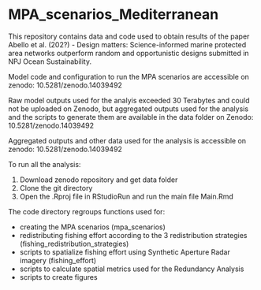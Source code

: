 # MPA_scenarios_Mediterranean
This repository contains data and code used to obtain results of the paper Abello et al.  (202?) - Design matters: Science-informed marine protected area networks outperform random and opportunistic designs submitted in NPJ Ocean Sustainability.

Model code and configuration to run the MPA scenarios are accessible on zenodo: 10.5281/zenodo.14039492

Raw model outputs used for the analyis exceeded 30 Terabytes and could not be uploaded on Zenodo, but aggregated outputs used for the analysis and the scripts to generate them are available in the data folder on Zenodo: 10.5281/zenodo.14039492

Aggregated outputs and other data used for the analysis is accessible on zenodo: 10.5281/zenodo.14039492

To run all the analysis:
1. Download zenodo repository and get data folder
2. Clone the git directory
3. Open the .Rproj file in RStudioRun and run the main file Main.Rmd

The code directory regroups functions used for:
- creating the MPA scenarios (mpa_scenarios)
- redistributing fishing effort according to the 3 redistribution strategies (fishing_redistribution_strategies)
- scripts to spatialize fishing effort using Synthetic Aperture Radar imagery (fishing_effort)
- scripts to calculate spatial metrics used for the Redundancy Analysis
- scripts to create figures



